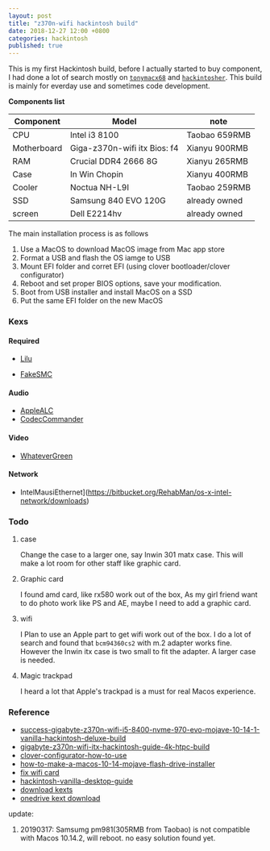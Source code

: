 ```yaml
---
layout: post
title: "z370n-wifi hackintosh build"
date: 2018-12-27 12:00 +0800
categories: hackintosh
published: true
---
```


This is my first Hackintosh build, before I actually started to buy component, I had done a lot of search  mostly on [`tonymacx68`](http://www.tonymacx86.com) and [`hackintosher`](https://hackintosher.com/). This build is mainly for everday use and sometimes code development.

 **Components list**

| Component   | Model                         | note          |
| ----------- | ----------------------------- | ------------- |
| CPU         | Intel i3 8100                 | Taobao 659RMB |
| Motherboard | Giga-z370n-wifi itx  Bios: f4 | Xianyu 900RMB |
| RAM         | Crucial DDR4 2666 8G          | Xianyu 265RMB |
| Case        | In Win Chopin                 | Xianyu 400RMB |
| Cooler      | Noctua NH-L9I                 | Taobao 259RMB |
| SSD         | Samsung 840 EVO 120G          | already owned |
| screen      | Dell E2214hv                  | already owned |

The main installation process is as follows

1. Use a MacOS to download MacOS image from Mac app store
2. Format a USB and flash the OS iamge to USB 
3. Mount EFI folder and corret EFI (using clover bootloader/clover configurator)
4. Reboot and set proper BIOS options, save your modification.
5. Boot from USB installer and install MacOS on a SSD
6. Put the same EFI folder on the new MacOS

### Kexs

#### Required

- [Lilu](https://github.com/acidanthera/Lilu/releases)

- [FakeSMC](https://bitbucket.org/RehabMan/os-x-fakesmc-kozlek/downloads)

#### Audio

- [AppleALC](https://github.com/acidanthera/AppleALC/releases/)
- [CodecCommander](https://bitbucket.org/RehabMan/os-x-eapd-codec-commander/downloads/)

#### Video

- [WhateverGreen](https://github.com/acidanthera/WhateverGreen/releases)

#### Network

- IntelMausiEthernet](https://bitbucket.org/RehabMan/os-x-intel-network/downloads)

### Todo

1. case
  
    Change the case to a larger one, say Inwin 301 matx case. This will make a lot room for other staff like graphic card.

2. Graphic card

    I found amd card, like rx580 work out of the box, As my girl friend want to do photo work like PS and AE, maybe I need to add a graphic card.

3. wifi
  
    I Plan to use an Apple part to get wifi work out of the box. I do a lot of search and found that `bcm94360cs2` with m.2 adapter works fine. However the Inwin itx case is two small to fit the adapter. A larger case is needed.

4. Magic trackpad

    I heard a lot that Apple's trackpad is a must for real Macos experience.

### Reference

- [success-gigabyte-z370n-wifi-i5-8400-nvme-970-evo-mojave-10-14-1-vanilla-hackintosh-deluxe-build](https://hackintosher.com/forums/thread/success-gigabyte-z370n-wifi-i5-8400-nvme-970-evo-mojave-10-14-1-vanilla-hackintosh-deluxe-build.704/)
- [gigabyte-z370n-wifi-itx-hackintosh-guide-4k-htpc-build](https://hackintosher.com/builds/gigabyte-z370n-wifi-itx-hackintosh-guide-4k-htpc-build/)
- [clover-configurator-how-to-use](https://mackie100projects.altervista.org/clover-configurator-how-to-use/)
- [how-to-make-a-macos-10-14-mojave-flash-drive-installer](https://hackintosher.com/guides/how-to-make-a-macos-10-14-mojave-flash-drive-installer/)
- [fix wifi card](https://www.tonymacx86.com/threads/...card-into-a-ga-z370n-wifi-motherboard.259300/)
- [hackintosh-vanilla-desktop-guide](https://hackintosh.gitbook.io/-r-hackintosh-vanilla-desktop-guide/gathering-kexts)
- [download kexts](https://hackintosher.com/downloads/kexts/)
- [onedrive kext download](https://onedrive.live.com/?authkey=%21APjCyRpzoAKp4xs&id=FE4038DA929BFB23%21455036&cid=FE4038DA929BFB23)



update:

1. 20190317:  Samsumg pm981(305RMB from Taobao) is not compatible with Macos 10.14.2, will reboot. no easy solution found yet.

